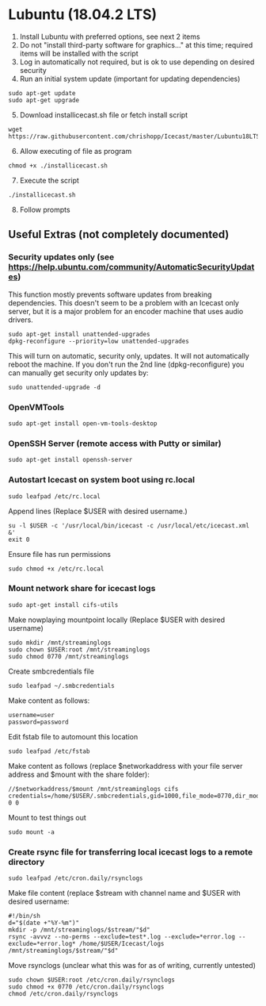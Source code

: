 # Lubuntu (18.04.2 LTS)
1. Install Lubuntu with preferred options, see next 2 items
2. Do not "install third-party software for graphics..." at this time; required items will be installed with the script
3. Log in automatically not required, but is ok to use depending on desired security
4. Run an initial system update (important for updating dependencies)
```
sudo apt-get update
sudo apt-get upgrade
```
5. Download installicecast.sh file or fetch install script
```
wget https://raw.githubusercontent.com/chrishopp/Icecast/master/Lubuntu18LTS/installicecast.sh
```
6. Allow executing of file as program
```
chmod +x ./installicecast.sh
```
7. Execute the script
```
./installicecast.sh
```
8. Follow prompts
## Useful Extras (not completely documented)
### Security updates only (see https://help.ubuntu.com/community/AutomaticSecurityUpdates)
This function mostly prevents software updates from breaking dependencies. This doesn't seem to be a problem with an Icecast only server, but it is a major problem for an encoder machine that uses audio drivers.
```
sudo apt-get install unattended-upgrades
dpkg-reconfigure --priority=low unattended-upgrades
```
This will turn on automatic, security only, updates. It will not automatically reboot the machine. If you don't run the 2nd line (dpkg-reconfigure) you can manually get security only updates by:
```
sudo unattended-upgrade -d
```
### OpenVMTools
```
sudo apt-get install open-vm-tools-desktop
```
### OpenSSH Server (remote access with Putty or similar)
```
sudo apt-get install openssh-server
```
### Autostart Icecast on system boot using rc.local
```
sudo leafpad /etc/rc.local
```
Append lines (Replace $USER with desired username.)
```
su -l $USER -c '/usr/local/bin/icecast -c /usr/local/etc/icecast.xml &'
exit 0
```
Ensure file has run permissions
```
sudo chmod +x /etc/rc.local
```
### Mount network share for icecast logs
```
sudo apt-get install cifs-utils
```
Make nowplaying mountpoint locally (Replace $USER with desired username)
```
sudo mkdir /mnt/streaminglogs
sudo chown $USER:root /mnt/streaminglogs
sudo chmod 0770 /mnt/streaminglogs
```
Create smbcredentials file
```
sudo leafpad ~/.smbcredentials
```
Make content as follows:
```
username=user
password=password
```
Edit fstab file to automount this location
```
sudo leafpad /etc/fstab
```
Make content as follows (replace $networkaddress with your file server address and $mount with the share folder):
```
//$networkaddress/$mount /mnt/streaminglogs cifs credentials=/home/$USER/.smbcredentials,gid=1000,file_mode=0770,dir_mode=0770,iocharset=utf8 0 0
```
Mount to test things out
```
sudo mount -a
```
### Create rsync file for transferring local icecast logs to a remote directory
```
sudo leafpad /etc/cron.daily/rsynclogs
```
Make file content (replace $stream with channel name and $USER with desired username:
```
#!/bin/sh
d="$(date +"%Y-%m")"
mkdir -p /mnt/streaminglogs/$stream/"$d"
rsync -avvvz --no-perms --exclude=test*.log --exclude=*error.log --exclude=*error.log* /home/$USER/Icecast/logs /mnt/streaminglogs/$stream/"$d"
```
Move rsynclogs (unclear what this was for as of writing, currently untested)
```
sudo chown $USER:root /etc/cron.daily/rsynclogs
sudo chmod +x 0770 /etc/cron.daily/rsynclogs
chmod /etc/cron.daily/rsynclogs

